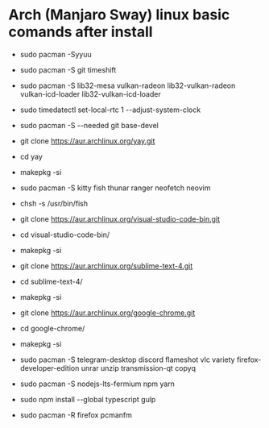 # Arch (Manjaro Sway) linux basic comands after install

- sudo pacman -Syyuu

- sudo pacman -S git timeshift

- sudo pacman -S lib32-mesa vulkan-radeon lib32-vulkan-radeon vulkan-icd-loader lib32-vulkan-icd-loader

- sudo timedatectl set-local-rtc 1 --adjust-system-clock

- sudo pacman -S --needed git base-devel

- git clone https://aur.archlinux.org/yay.git

- cd yay

- makepkg -si

- sudo pacman -S kitty fish thunar ranger neofetch neovim

- chsh -s /usr/bin/fish

- git clone https://aur.archlinux.org/visual-studio-code-bin.git

- cd visual-studio-code-bin/

- makepkg -si

- git clone https://aur.archlinux.org/sublime-text-4.git

- cd sublime-text-4/

- makepkg -si

- git clone https://aur.archlinux.org/google-chrome.git

- cd google-chrome/

- makepkg -si

- sudo pacman -S telegram-desktop discord flameshot vlc variety firefox-developer-edition unrar unzip transmission-qt copyq

- sudo pacman -S nodejs-lts-fermium npm yarn

- sudo npm install --global typescript gulp

- sudo pacman -R firefox pcmanfm
